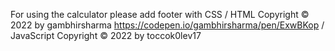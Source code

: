 For using the calculator please add footer with 
CSS / HTML Copyright © 2022 by gambhirsharma https://codepen.io/gambhirsharma/pen/ExwBKop / JavaScript Copyright © 2022 by toccok0lev17
